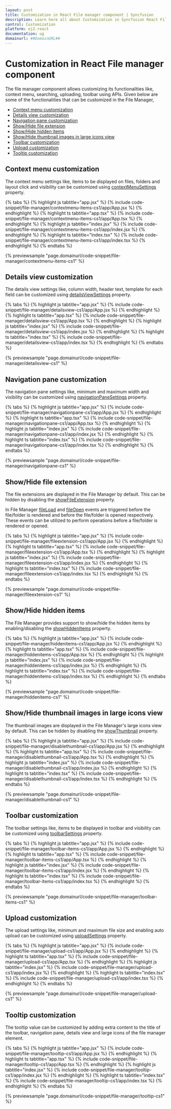 ```yaml
---
layout: post
title: Customization in React File manager component | Syncfusion
description: Learn here all about Customization in Syncfusion React File manager component of Syncfusion Essential JS 2 and more.
control: Customization 
platform: ej2-react
documentation: ug
domainurl: ##DomainURL##
---
```


# Customization in React File manager component

The file manager component allows customizing its functionalities like, context menu, searching, uploading, toolbar using APIs. Given below are some of the functionalities that can be customized in the File Manager,

* [Context menu customization](#context-menu-customization)
* [Details view customization](#details-view-customization)
* [Navigation pane customization](#navigation-pane-customization)
* [Show/Hide file extension](#showhide-file-extension)
* [Show/Hide hidden items](#showhide-hidden-items)
* [Show/Hide thumbnail images in large icons view](#showhide-thumbnail-images-in-large-icons-view)
* [Toolbar customization](#toolbar-customization)
* [Upload customization](#upload-customization)
* [Tooltip customization](#tooltip-customization)

## Context menu customization

The context menu settings like, items to be displayed on files, folders and layout click and visibility can be customized using [contextMenuSettings](https://ej2.syncfusion.com/react/documentation/api/file-manager/#contextmenusettings) property.

{% tabs %}
{% highlight js tabtitle="app.jsx" %}
{% include code-snippet/file-manager/contextmenu-items-cs1/app/App.jsx %}
{% endhighlight %}
{% highlight ts tabtitle="app.tsx" %}
{% include code-snippet/file-manager/contextmenu-items-cs1/app/App.tsx %}
{% endhighlight %}
{% highlight js tabtitle="index.jsx" %}
{% include code-snippet/file-manager/contextmenu-items-cs1/app/index.jsx %}
{% endhighlight %}
{% highlight ts tabtitle="index.tsx" %}
{% include code-snippet/file-manager/contextmenu-items-cs1/app/index.tsx %}
{% endhighlight %}
{% endtabs %}

 {% previewsample "page.domainurl/code-snippet/file-manager/contextmenu-items-cs1" %}

## Details view customization

The details view settings like, column width, header text, template for each field can be customized using [detailsViewSettings](https://ej2.syncfusion.com/react/documentation/api/file-manager/#detailsviewsettings) property.

{% tabs %}
{% highlight js tabtitle="app.jsx" %}
{% include code-snippet/file-manager/detailsview-cs1/app/App.jsx %}
{% endhighlight %}
{% highlight ts tabtitle="app.tsx" %}
{% include code-snippet/file-manager/detailsview-cs1/app/App.tsx %}
{% endhighlight %}
{% highlight js tabtitle="index.jsx" %}
{% include code-snippet/file-manager/detailsview-cs1/app/index.jsx %}
{% endhighlight %}
{% highlight ts tabtitle="index.tsx" %}
{% include code-snippet/file-manager/detailsview-cs1/app/index.tsx %}
{% endhighlight %}
{% endtabs %}

 {% previewsample "page.domainurl/code-snippet/file-manager/detailsview-cs1" %}

## Navigation pane customization

The navigation pane settings like, minimum and maximum width and visibility can be customized using [navigationPaneSettings](https://ej2.syncfusion.com/react/documentation/api/file-manager/#navigationpanesettings) property.

{% tabs %}
{% highlight js tabtitle="app.jsx" %}
{% include code-snippet/file-manager/navigationpane-cs1/app/App.jsx %}
{% endhighlight %}
{% highlight ts tabtitle="app.tsx" %}
{% include code-snippet/file-manager/navigationpane-cs1/app/App.tsx %}
{% endhighlight %}
{% highlight js tabtitle="index.jsx" %}
{% include code-snippet/file-manager/navigationpane-cs1/app/index.jsx %}
{% endhighlight %}
{% highlight ts tabtitle="index.tsx" %}
{% include code-snippet/file-manager/navigationpane-cs1/app/index.tsx %}
{% endhighlight %}
{% endtabs %}

 {% previewsample "page.domainurl/code-snippet/file-manager/navigationpane-cs1" %}

## Show/Hide file extension

The file extensions are displayed in the File Manager by default. This can be hidden by disabling the [showFileExtension](https://ej2.syncfusion.com/react/documentation/api/file-manager/#showfileextension) property.

In File Manager [fileLoad](https://ej2.syncfusion.com/react/documentation/api/file-manager/#fileload) and [fileOpen](https://ej2.syncfusion.com/react/documentation/api/file-manager/#fileopen) events are triggered before the file/folder is rendered and before the file/folder is opened respectively. These events can be utilized to perform operations before a file/folder is rendered or opened.

{% tabs %}
{% highlight js tabtitle="app.jsx" %}
{% include code-snippet/file-manager/fileextension-cs1/app/App.jsx %}
{% endhighlight %}
{% highlight ts tabtitle="app.tsx" %}
{% include code-snippet/file-manager/fileextension-cs1/app/App.tsx %}
{% endhighlight %}
{% highlight js tabtitle="index.jsx" %}
{% include code-snippet/file-manager/fileextension-cs1/app/index.jsx %}
{% endhighlight %}
{% highlight ts tabtitle="index.tsx" %}
{% include code-snippet/file-manager/fileextension-cs1/app/index.tsx %}
{% endhighlight %}
{% endtabs %}

 {% previewsample "page.domainurl/code-snippet/file-manager/fileextension-cs1" %}

## Show/Hide hidden items

The File Manager provides support to show/hide the hidden items by enabling/disabling the [showHiddenItems](https://ej2.syncfusion.com/react/documentation/api/file-manager/#showhiddenitems) property.

{% tabs %}
{% highlight js tabtitle="app.jsx" %}
{% include code-snippet/file-manager/hiddenitems-cs1/app/App.jsx %}
{% endhighlight %}
{% highlight ts tabtitle="app.tsx" %}
{% include code-snippet/file-manager/hiddenitems-cs1/app/App.tsx %}
{% endhighlight %}
{% highlight js tabtitle="index.jsx" %}
{% include code-snippet/file-manager/hiddenitems-cs1/app/index.jsx %}
{% endhighlight %}
{% highlight ts tabtitle="index.tsx" %}
{% include code-snippet/file-manager/hiddenitems-cs1/app/index.tsx %}
{% endhighlight %}
{% endtabs %}

 {% previewsample "page.domainurl/code-snippet/file-manager/hiddenitems-cs1" %}

## Show/Hide thumbnail images in large icons view

The thumbnail images are displayed in the File Manager's large icons view by default. This can be hidden by disabling the [showThumbnail](https://ej2.syncfusion.com/react/documentation/api/file-manager/#showthumbnail) property.

{% tabs %}
{% highlight js tabtitle="app.jsx" %}
{% include code-snippet/file-manager/disablethumbnail-cs1/app/App.jsx %}
{% endhighlight %}
{% highlight ts tabtitle="app.tsx" %}
{% include code-snippet/file-manager/disablethumbnail-cs1/app/App.tsx %}
{% endhighlight %}
{% highlight js tabtitle="index.jsx" %}
{% include code-snippet/file-manager/disablethumbnail-cs1/app/index.jsx %}
{% endhighlight %}
{% highlight ts tabtitle="index.tsx" %}
{% include code-snippet/file-manager/disablethumbnail-cs1/app/index.tsx %}
{% endhighlight %}
{% endtabs %}

 {% previewsample "page.domainurl/code-snippet/file-manager/disablethumbnail-cs1" %}

## Toolbar customization

The toolbar settings like, items to be displayed in toolbar and visibility can be customized using [toolbarSettings](https://ej2.syncfusion.com/react/documentation/api/file-manager/#toolbarsettings) property.

{% tabs %}
{% highlight js tabtitle="app.jsx" %}
{% include code-snippet/file-manager/toolbar-items-cs1/app/App.jsx %}
{% endhighlight %}
{% highlight ts tabtitle="app.tsx" %}
{% include code-snippet/file-manager/toolbar-items-cs1/app/App.tsx %}
{% endhighlight %}
{% highlight js tabtitle="index.jsx" %}
{% include code-snippet/file-manager/toolbar-items-cs1/app/index.jsx %}
{% endhighlight %}
{% highlight ts tabtitle="index.tsx" %}
{% include code-snippet/file-manager/toolbar-items-cs1/app/index.tsx %}
{% endhighlight %}
{% endtabs %}

 {% previewsample "page.domainurl/code-snippet/file-manager/toolbar-items-cs1" %}

## Upload customization

The upload settings like, minimum and maximum file size and enabling auto upload can be customized using [uploadSettings](https://ej2.syncfusion.com/react/documentation/api/file-manager/#uploadsettings) property.

{% tabs %}
{% highlight js tabtitle="app.jsx" %}
{% include code-snippet/file-manager/upload-cs1/app/App.jsx %}
{% endhighlight %}
{% highlight ts tabtitle="app.tsx" %}
{% include code-snippet/file-manager/upload-cs1/app/App.tsx %}
{% endhighlight %}
{% highlight js tabtitle="index.jsx" %}
{% include code-snippet/file-manager/upload-cs1/app/index.jsx %}
{% endhighlight %}
{% highlight ts tabtitle="index.tsx" %}
{% include code-snippet/file-manager/upload-cs1/app/index.tsx %}
{% endhighlight %}
{% endtabs %}

 {% previewsample "page.domainurl/code-snippet/file-manager/upload-cs1" %}

## Tooltip customization

The tooltip value can be customized by adding extra content to the title of the toolbar, navigation pane, details view and large icons of the file manager element.

{% tabs %}
{% highlight js tabtitle="app.jsx" %}
{% include code-snippet/file-manager/tooltip-cs1/app/App.jsx %}
{% endhighlight %}
{% highlight ts tabtitle="app.tsx" %}
{% include code-snippet/file-manager/tooltip-cs1/app/App.tsx %}
{% endhighlight %}
{% highlight js tabtitle="index.jsx" %}
{% include code-snippet/file-manager/tooltip-cs1/app/index.jsx %}
{% endhighlight %}
{% highlight ts tabtitle="index.tsx" %}
{% include code-snippet/file-manager/tooltip-cs1/app/index.tsx %}
{% endhighlight %}
{% endtabs %}

 {% previewsample "page.domainurl/code-snippet/file-manager/tooltip-cs1" %}
